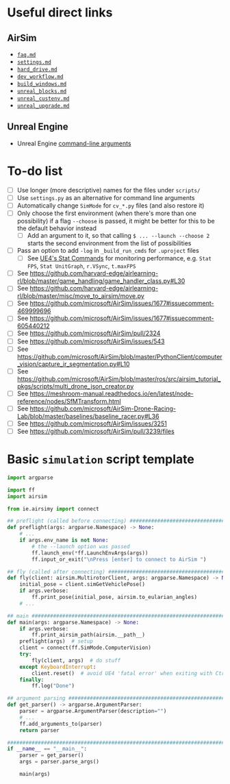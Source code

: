 <!--  -->
# Useful direct links
## AirSim
- [`faq.md`](https://github.com/microsoft/AirSim/blob/master/docs/faq.md)
- [`settings.md`](https://github.com/microsoft/AirSim/blob/master/docs/settings.md)
- [`hard_drive.md`](https://github.com/microsoft/AirSim/blob/master/docs/hard_drive.md)
- [`dev_workflow.md`](https://github.com/microsoft/AirSim/blob/master/docs/dev_workflow.md)
- [`build_windows.md`](https://github.com/microsoft/AirSim/blob/master/docs/build_windows.md)
- [`unreal_blocks.md`](https://github.com/microsoft/AirSim/blob/master/docs/unreal_blocks.md)
- [`unreal_custenv.md`](https://github.com/microsoft/AirSim/blob/master/docs/unreal_custenv.md)
- [`unreal_upgrade.md`](https://github.com/microsoft/AirSim/blob/master/docs/unreal_upgrade.md)
## Unreal Engine
- Unreal Engine [command-line arguments](https://docs.unrealengine.com/en-US/Programming/Basics/CommandLineArguments/index.html)

<!--  -->
# To-do list
- [ ] Use longer (more descriptive) names for the files under `scripts/`
- [ ] Use `settings.py` as an alternative for command line arguments
- [ ] Automatically change `SimMode` for `cv_*.py` files (and also restore it)
- [ ] Only choose the first environment (when there's more than one possibility) if a flag `--choose` is passed, it might be better for this to be the default behavior instead
  - [ ] Add an argument to it, so that calling `$ ... --launch --choose 2` starts the second environment from the list of possibilities
- [ ] Pass an option to add `-log` in `_build_run_cmds` for `.uproject` files
  - [ ] See [UE4's Stat Commands](https://docs.unrealengine.com/en-US/Engine/Performance/StatCommands/index.html) for monitoring performance, e.g. `Stat FPS`, `Stat UnitGraph`, `r.VSync`, `t.maxFPS`
- [ ] See https://github.com/harvard-edge/airlearning-rl/blob/master/game_handling/game_handler_class.py#L30
- [ ] See https://github.com/harvard-edge/airlearning-rl/blob/master/misc/move_to_airsim/move.py
- [ ] See https://github.com/microsoft/AirSim/issues/1677#issuecomment-469999696
- [ ] See https://github.com/microsoft/AirSim/issues/1677#issuecomment-605440212
- [ ] See https://github.com/microsoft/AirSim/pull/2324
- [ ] See https://github.com/microsoft/AirSim/issues/543
- [ ] See https://github.com/microsoft/AirSim/blob/master/PythonClient/computer_vision/capture_ir_segmentation.py#L10
- [ ] See https://github.com/microsoft/AirSim/blob/master/ros/src/airsim_tutorial_pkgs/scripts/multi_drone_json_creator.py
- [ ] See https://meshroom-manual.readthedocs.io/en/latest/node-reference/nodes/SfMTransform.html
- [ ] See https://github.com/microsoft/AirSim-Drone-Racing-Lab/blob/master/baselines/baseline_racer.py#L36
- [ ] See https://github.com/microsoft/AirSim/issues/3251
- [ ] See https://github.com/microsoft/AirSim/pull/3239/files

<!--  -->
# Basic `simulation` script template
```python
import argparse

import ff
import airsim

from ie.airsimy import connect

## preflight (called before connecting) #######################################
def preflight(args: argparse.Namespace) -> None:
    # ...
    if args.env_name is not None:
        # the --launch option was passed
        ff.launch_env(*ff.LaunchEnvArgs(args))
        ff.input_or_exit("\nPress [enter] to connect to AirSim ")

## fly (called after connecting) ##############################################
def fly(client: airsim.MultirotorClient, args: argparse.Namespace) -> None:
    initial_pose = client.simGetVehiclePose()
    if args.verbose:
        ff.print_pose(initial_pose, airsim.to_eularian_angles)
    # ...

## main #######################################################################
def main(args: argparse.Namespace) -> None:
    if args.verbose:
        ff.print_airsim_path(airsim.__path__)
    preflight(args)  # setup
    client = connect(ff.SimMode.ComputerVision)
    try:
        fly(client, args)  # do stuff
    except KeyboardInterrupt:
        client.reset()  # avoid UE4 'fatal error' when exiting with Ctrl+C
    finally:
        ff.log("Done")

## argument parsing ###########################################################
def get_parser() -> argparse.ArgumentParser:
    parser = argparse.ArgumentParser(description="")
    # ...
    ff.add_arguments_to(parser)
    return parser

###############################################################################
if __name__ == "__main__":
    parser = get_parser()
    args = parser.parse_args()

    main(args)
```
